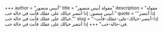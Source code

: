 +++
author = "أنيس منصور"
title = "مقولة أنيس منصور"
description = "مقولة أنيس منصور: إذا أنتصر خيالك على عقلك فأنت في حالة حب."
quote = '''إذا أنتصر خيالك على عقلك فأنت في حالة حب.'''
slug = "إذا-أنتصر-خيالك-على-عقلك-فأنت-في-حالة-حب"
+++
إذا أنتصر خيالك على عقلك فأنت في حالة حب.
